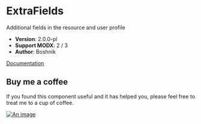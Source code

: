 # ExtraFields
Additional fields in the resource and user profile

- **Version**: 2.0.0-pl
- **Support MODX**: 2 / 3
- **Author**: Boshnik

[Documentation](https://extrafields.boshnik.com/docs/)

## Buy me a coffee

If you found this component useful and it has helped you, please feel free to treat me to a cup of coffee.

[![An image](https://img.buymeacoffee.com/button-api/?text=Buy%20me%20a%20coffee&emoji=%E2%98%95&slug=boshnik&button_colour=FFDD00&font_colour=000000&font_family=Cookie&outline_colour=000000&coffee_colour=ffffff)](https://www.buymeacoffee.com/boshnik)